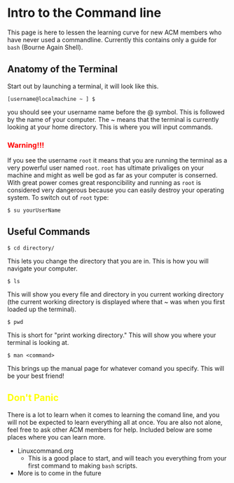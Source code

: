 # Intro to the Command line

This page is here to lessen the learning curve for new ACM members who have never used a 
commandline. Currently this contains only a guide for `bash` (Bourne Again Shell).

## Anatomy of the Terminal

Start out by launching a terminal, it will look like this.

    [username@localmachine ~ ] $ 

you should see your username name before the @ symbol.
 This is followed by the name of your computer. The ~ means that the terminal is currently looking at your
home directory. This is where you will input commands.

### <span style="color:red">**Warning!!!**</span>

 If you see the username `root` it means that you are running the terminal as a very powerful user named 
 `root`. `root` has ultimate privaliges on your machine and might as well be god as far as your computer is 
 conserned. With great power comes great responcibility and running as `root` is considered very dangerous 
 because you can easily destroy your operating system. To switch out of `root` type:

    $ su yourUserName

## Useful Commands

    $ cd directory/
This lets you change the directory that you are in. This is how you will navigate your computer.

    $ ls
This will show you every file and directory in you current working directory (the current working directory is displayed where that ~ was when you first loaded up the terminal).

    $ pwd
This is short for "print working directory." This will show you where your terminal is looking at.

    $ man <command>
This brings up the manual page for whatever comand you specify. This will be your best friend!

## <span style="color:yellow">Don't Panic</span>
There is a lot to learn when it comes to learning the comand line, and you will not be expected to learn everything all at once. You are also not alone, feel free to ask other ACM members  for help. Included below are some places where you can learn more.

- Linuxcommand.org 
    - This is a good place to start, and will teach you everything from your first command to making `bash` scripts.
- More is to come in the future

